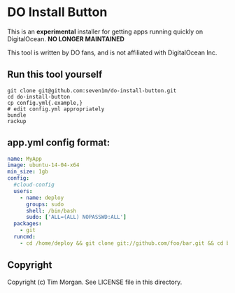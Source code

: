 # DO Install Button

This is an **experimental** installer for getting apps running quickly on DigitalOcean. **NO LONGER MAINTAINED**

This tool is written by DO fans, and is not affiliated with DigitalOcean Inc.

## Run this tool yourself

```
git clone git@github.com:seven1m/do-install-button.git
cd do-install-button
cp config.yml{.example,}
# edit config.yml appropriately
bundle
rackup
```

## app.yml config format:

```yaml
name: MyApp
image: ubuntu-14-04-x64
min_size: 1gb
config:
  #cloud-config
  users:
    - name: deploy
      groups: sudo
      shell: /bin/bash
      sudo: ['ALL=(ALL) NOPASSWD:ALL']
  packages:
    - git
  runcmd:
    - cd /home/deploy && git clone git://github.com/foo/bar.git && cd bar && bash provision.sh
```

## Copyright

Copyright (c) Tim Morgan. See LICENSE file in this directory.
